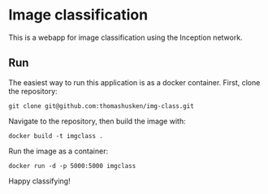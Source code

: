 # Image classification
This is a webapp for image classification using the Inception network. 

## Run

The easiest way to run this application is as a docker container. First, clone the repository:

```git clone git@github.com:thomashusken/img-class.git```

Navigate to the repository, then build the image with: 

```docker build -t imgclass .```

Run the image as a container:

```docker run -d -p 5000:5000 imgclass```

Happy classifying!